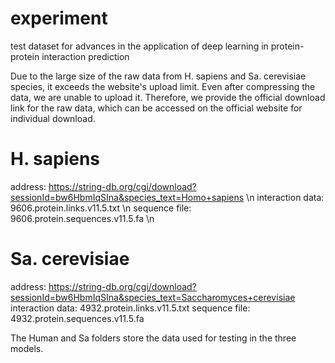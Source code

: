 # experiment
test dataset for advances in the application of deep learning in protein-protein interaction prediction

Due to the large size of the raw data from H. sapiens and Sa. cerevisiae species, it exceeds the website's upload limit. Even after compressing the data, we are unable to upload it. 
Therefore, we provide the official download link for the raw data, which can be accessed on the official website for individual download.

# H. sapiens
address: https://string-db.org/cgi/download?sessionId=bw6HbmIqSIna&species_text=Homo+sapiens \n
interaction data: 9606.protein.links.v11.5.txt \n
sequence file: 9606.protein.sequences.v11.5.fa \n

# Sa. cerevisiae
address: https://string-db.org/cgi/download?sessionId=bw6HbmIqSIna&species_text=Saccharomyces+cerevisiae
interaction data: 4932.protein.links.v11.5.txt
sequence file: 4932.protein.sequences.v11.5.fa

The Human and Sa folders store the data used for testing in the three models.
